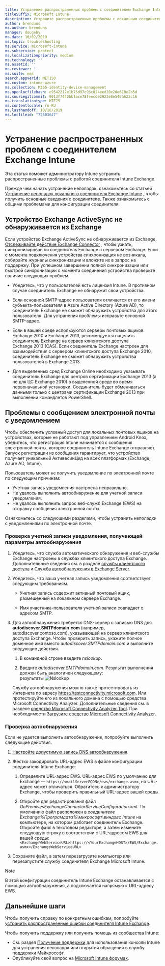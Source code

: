 ```yaml
---
title: Устранение распространенных проблем с соединителем Exchange Intune
titleSuffix: Microsoft Intune
description: Устраните распространенные проблемы с локальным соединителем Microsoft Intune Exchange и устраните их.
author: brenduns
ms.author: brenduns
manager: dougeby
ms.date: 10/02/2019
ms.topic: troubleshooting
ms.service: microsoft-intune
ms.subservice: protect
ms.localizationpriority: medium
ms.technology: ''
ms.assetid: ''
ms.reviewer: ''
ms.suite: ems
search.appverid: MET150
ms.custom: intune-azure
ms.collection: M365-identity-device-management
ms.openlocfilehash: e9542212e1b75d97c96c024eed20e20e610e2b5d
ms.sourcegitcommit: 9013f7442bbface78feecde2922e8e546a622c16
ms.translationtype: MTE75
ms.contentlocale: ru-RU
ms.lasthandoff: 10/16/2019
ms.locfileid: "72503647"
---
```

# <a name="resolve-common-problems-with-the-intune-exchange-connector"></a>Устранение распространенных проблем с соединителем Exchange Intune
 
Эта статья поможет администратору Intune устранить распространенные проблемы с работой соединителя Intune Exchange.  

Прежде чем начать устранение неполадок, ознакомьтесь со статьей [Устранение неполадок локального соединителя Exchange Intune](troubleshoot-exchange-connector.md) , чтобы получить основные сведения о соединителе. Также ознакомьтесь с общими проблемами для конфигурации соединителя. 

## <a name="an-exchange-activesync-device-isnt-discovered-from-exchange"></a>Устройство Exchange ActiveSync не обнаруживается из Exchange

Если устройство Exchange ActiveSync не обнаруживается из Exchange, [Отслеживайте действие Exchange Connector](exchange-connector-install.md#on-premises-intune-exchange-connector-high-availability-support) , чтобы узнать, синхронизирован ли соединитель Exchange с сервером Exchange. Если с момента подключения устройства синхронизация не возникала, собирайте журналы синхронизации и вложите их в запрос на поддержку. При успешном завершении полной синхронизации или быстрой синхронизации с момента соединения устройства проверьте наличие следующих проблем. 

- Убедитесь, что у пользователей есть лицензия Intune. В противном случае соединитель Exchange не обнаружит свои устройства.  

- Если основной SMTP-адрес пользователя отличается от его имени субъекта-пользователя в Azure Active Directory (Azure AD), то соединитель Exchange не сможет обнаружить устройства для этого пользователя. Для устранения проблемы исправьте основной SMTP-адрес.  

- Если в вашей среде используются серверы почтовых ящиков Exchange 2010 и Exchange 2013, рекомендуется нацелить соединитель Exchange на сервер клиентского доступа Exchange 2013 (CAS). Если соединитель Exchange настроен для взаимодействия с сервером клиентского доступа Exchange 2010, соединитель Exchange не сможет обнаружить устройства пользователей в Exchange 2013.  

- Для выделенных сред Exchange Online необходимо указывать соединитель Exchange для центров сертификации Exchange 2013 (а не для ЦС Exchange 2010) в выделенной среде во время первоначальной установки. Соединитель будет обмениваться данными только с центрами сертификации Exchange 2013 при выполнении командлетов PowerShell.  


## <a name="problems-with-the-notification-email-message"></a>Проблемы с сообщением электронной почты с уведомлением  

Чтобы обеспечить условный доступ для локальных почтовых ящиков на устройствах, которые не работают под управлением Android Knox, убедитесь, что регистрация Intune начинается с сообщения электронной почты, которое соединитель Intune Exchange отправляет. Запуск регистрации из сообщения гарантирует, что устройство получает уникальный АктивесинЦид на всех платформах (Exchange, Azure AD, Intune).  

Пользователь может не получить уведомление по электронной почте по следующим причинам:  

- Учетная запись уведомления настроена неправильно.
- Не удалось выполнить автообнаружение для учетной записи уведомления.
- Не удалось выполнить запрос веб-служб Exchange (EWS) на отправку сообщения электронной почты.

Ознакомьтесь со следующими разделами, чтобы устранить неполадки с уведомлениями по электронной почте.

### <a name="check-the-notification-account-that-retrieves-autodiscover-settings"></a>Проверка учетной записи уведомления, получающей параметры автообнаружения
1. Убедитесь, что служба автоматического обнаружения и веб-службы Exchange настроены в службах клиентского доступа Exchange. Дополнительные сведения см. в разделе [службы клиентского доступа](https://docs.microsoft.com/Exchange/architecture/client-access/client-access) и [Служба автообнаружения в Exchange Server](https://docs.microsoft.com/Exchange/architecture/client-access/autodiscover?view=exchserver-2019).


2. Убедитесь, что ваша учетная запись уведомления соответствует следующим требованиям.

   - Учетная запись содержит активный почтовый ящик, размещенный на локальном сервере Exchange.  

   - Имя участника-пользователя учетной записи совпадает с адресом SMTP.

3. Для автообнаружения требуется DNS-сервер с записью DNS для **autodiscover.SMTPdomain.com** (например, autodiscover.contoso.com), указывающей на сервер клиентского доступа Exchange. Чтобы проверить запись, укажите полное доменное имя вместо *autodiscover.SMTPdomain.com* и выполните следующие действия.

   1. В командной строке введите *nslookup*.  

   2. Введите *autodiscover.SMTPdomain.com*. Результат выполнения должен быть аналогичен следующему:  
      результаты ![Nslookup ](./media/troubleshoot-exchange-connector-common-problems/nslookup-results.png
)

   Службу автообнаружения можно также протестировать из Интернета по адресу https://testconnectivity.microsoft.com. Или протестируйте его из локального домена с помощью средства Microsoft Connectivity Analyzer. Дополнительные сведения см. в разделе [средство Microsoft Connectivity Analyzer Tool](https://docs.microsoft.com/en-us/previous-versions/office/exchange-remote-connectivity/jj851141(v=exchg.80)). При необходимости [Загрузите средство Microsoft Connectivity Analyzer](https://go.microsoft.com/fwlink/?LinkID=313782).


### <a name="check-autodiscovery"></a>Проверка автообнаружения  

Если не удается выполнить автообнаружение, попробуйте выполнить следующие действия.
1. [Настройте допустимую запись DNS автообнаружения](https://docs.microsoft.com/previous-versions/exchange-server/exchange-150/mt473798(v=exchg.150)). 

2. Жестко закодировать URL-адрес EWS в файле конфигурации соединителя Intune Exchange:

   1. Определите URL-адрес EWS. URL-адрес EWS по умолчанию для Exchange — `https://<mailServerFQDN>/ews/exchange.asmx`, но URL-адрес может отличаться. Обратитесь к администратору Exchange, чтобы проверить правильный URL-адрес вашей среды.

   2. Откройте для редактирования файл *OnPremisesExchangeConnectorServiceConfiguration.xml*. По умолчанию файл расположен в *соединителе Exchange%Програмдата%\микрософт\виндовс Intune* на компьютере, на котором работает соединитель Exchange. Откройте файл в текстовом редакторе, а затем измените следующую строку в соответствии с URL-адресом EWS для вашей среды: `<ExchangeWebServiceURL>https://<YourExchangeHOST>/EWS/Exchange.asmx</ExchangeWebServiceURL>`
    

3. Сохраните файл, а затем перезагрузите компьютер или перезапустите службу соединителя Exchange Microsoft Intune.

>[!NOTE]
> В этой конфигурации соединитель Intune Exchange останавливается с помощью автообнаружения, а подключается напрямую к URL-адресу EWS.

## <a name="next-steps"></a>Дальнейшие шаги  

Чтобы получить справку по конкретным ошибкам, попробуйте [устранить распространенные ошибки соединителя Intune Exchange](troubleshoot-exchange-connector-common-errors.md).

Чтобы получить поддержку или получить помощь из сообщества Intune:
- См. раздел [Получение поддержки](../fundamentals/get-support.md) для использования консоли Intune для устранения неполадок или открытия обращения в службу поддержки Майкрософт. 
- Опубликуйте свой вопрос на [Microsoft Intune форумах](https://social.technet.microsoft.com/Forums/en-US/home?forum=microsoftintuneprod).  
